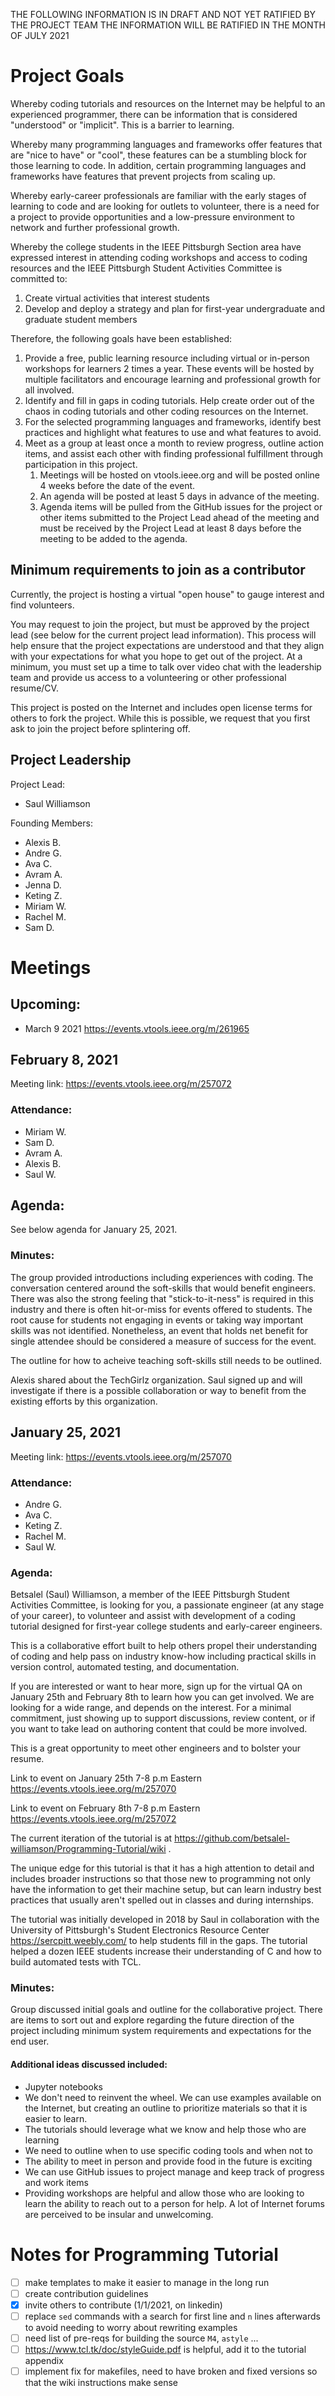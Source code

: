 THE FOLLOWING INFORMATION IS IN DRAFT AND NOT YET RATIFIED BY THE PROJECT TEAM THE INFORMATION WILL BE RATIFIED IN THE MONTH OF JULY 2021

# Project Goals

Whereby coding tutorials and resources on the Internet may be helpful to an experienced programmer, there can be information that is considered "understood" or "implicit".  This is a barrier to learning.  

Whereby many programming languages and frameworks offer features that are "nice to have" or "cool", these features can be  a stumbling block for those learning to code.  In addition, certain programming languages and frameworks have features that prevent projects from scaling up.

Whereby early-career professionals are familiar with the early stages of learning to code and are looking for outlets to volunteer, there is a need for a project to provide opportunities and a low-pressure environment to network and further professional growth.

Whereby the college students in the IEEE Pittsburgh Section area have expressed interest in attending coding workshops and access to coding resources and the IEEE Pittsburgh Student Activities Committee is committed to:
1. Create virtual activities that interest students
2. Develop and deploy a strategy and plan for first-year undergraduate and graduate student members

Therefore, the following goals have been established:

1. Provide a free, public learning resource including virtual or in-person workshops for learners 2 times a year.  These events will be hosted by multiple facilitators and encourage learning and professional growth for all involved.
1. Identify and fill in gaps in coding tutorials.  Help create order out of the chaos in coding tutorials and other coding resources on the Internet.
1. For the selected programming languages and frameworks, identify best practices and highlight what features to use and what features to avoid.
1. Meet as a group at least once a month to review progress, outline action items, and assist each other with finding professional fulfillment through participation in this project.  
    1. Meetings will be hosted on vtools.ieee.org and will be posted online 4 weeks before the date of the event.
    1. An agenda will be posted at least 5 days in advance of the meeting.  
    1. Agenda items will be pulled from the GitHub issues for the project or other items submitted to the Project Lead ahead of the meeting and must be received by the Project Lead at least 8 days before the meeting to be added to the agenda.

## Minimum requirements to join as a contributor

Currently, the project is hosting a virtual "open house" to gauge interest and find volunteers.  

You may request to join the project, but must be approved by the project lead (see below for the current project lead information).  This process will help ensure that the project expectations are understood and that they align with your expectations for what you hope to get out of the project. At a minimum, you must set up a time to talk over video chat with the leadership team and provide us access to a volunteering or other professional resume/CV.

This project is posted on the Internet and includes open license terms for others to fork the project.  While this is possible, we request that you first ask to join the project before splintering off.

## Project Leadership

Project Lead: 
- Saul Williamson

Founding Members:
- Alexis B.
- Andre G.
- Ava C.
- Avram A.
- Jenna D.
- Keting Z.
- Miriam W.
- Rachel M.
- Sam D.

# Meetings

## Upcoming:

- March 9 2021 https://events.vtools.ieee.org/m/261965

## February 8, 2021

Meeting link: https://events.vtools.ieee.org/m/257072

### Attendance:
- Miriam W.
- Sam D.
- Avram A.
- Alexis B.
- Saul W.

## Agenda:

See below agenda for January 25, 2021.

### Minutes:

The group provided introductions including experiences with coding.  The conversation centered around the soft-skills that would benefit engineers.  There was also the strong feeling that "stick-to-it-ness" is required in this industry and there is often hit-or-miss for events offered to students.  The root cause for students not engaging in events or taking way important skills was not identified.  Nonetheless, an event that holds net benefit for single attendee should be considered a measure of success for the event.  

The outline for how to acheive teaching soft-skills still needs to be outlined.

Alexis shared about the TechGirlz organization.  Saul signed up and will investigate if there is a possible collaboration or way to benefit from the existing efforts by this organization.

## January 25, 2021

Meeting link: https://events.vtools.ieee.org/m/257070

### Attendance:
- Andre G.
- Ava C.
- Keting Z.
- Rachel M.
- Saul W.

### Agenda: 

Betsalel (Saul) Williamson, a member of the IEEE Pittsburgh Student Activities Committee, is looking for you, a passionate engineer (at any stage of your career), to volunteer and assist with development of a coding tutorial designed for first-year college students and early-career engineers.

This is a collaborative effort built to help others propel their understanding of coding and help pass on industry know-how including practical skills in version control, automated testing, and documentation.

If you are interested or want to hear more, sign up for the virtual QA on January 25th and February 8th to learn how you can get involved.  We are looking for a wide range, and depends on the interest.  For a minimal commitment, just showing up to support discussions, review content, or if you want to take lead on authoring content that could be more involved.

This is a great opportunity to meet other engineers and to bolster your resume.

Link to event on January 25th 7-8 p.m Eastern
https://events.vtools.ieee.org/m/257070

Link to event on February 8th 7-8 p.m Eastern
https://events.vtools.ieee.org/m/257072

The current iteration of the tutorial is at https://github.com/betsalel-williamson/Programming-Tutorial/wiki .

The unique edge for this tutorial is that it has a high attention to detail and includes broader instructions so that those new to programming not only have the information to get their machine setup, but can learn industry best practices that usually aren't spelled out in classes and during internships.

The tutorial was initially developed in 2018 by Saul in collaboration with the University of Pittsburgh's Student Electronics Resource Center https://sercpitt.weebly.com/ to help students fill in the gaps. The tutorial helped a dozen IEEE students increase their understanding of C and how to build automated tests with TCL.

### Minutes:

Group discussed initial goals and outline for the collaborative project.  There are items to sort out and explore regarding the future direction of the project including minimum system requirements and expectations for the end user.

#### Additional ideas discussed included:
- Jupyter notebooks
- We don't need to reinvent the wheel. We can use examples available on the Internet, but creating an outline to prioritize materials so that it is easier to learn.
- The tutorials should leverage what we know and help those who are learning
- We need to outline when to use specific coding tools and when not to
- The ability to meet in person and provide food in the future is exciting
- We can use GitHub issues to project manage and keep track of progress and work items
- Providing workshops are helpful and allow those who are looking to learn the ability to reach out to a person for help.  A lot of Internet forums are perceived to be insular and unwelcoming.



# Notes for Programming Tutorial

- [ ] make templates to make it easier to manage in the long run
- [ ] create contribution guidelines
- [x] invite others to contribute (1/1/2021, on linkedin)
- [ ] replace `sed` commands with a search for first line and `n` lines afterwards to avoid needing to worry about rewriting examples
- [ ] need list of pre-reqs for building the source `M4`, `astyle` ...
- [ ] https://www.tcl.tk/doc/styleGuide.pdf is helpful, add it to the tutorial appendix
- [ ] implement fix for makefiles, need to have broken and fixed versions so that the wiki instructions make sense
